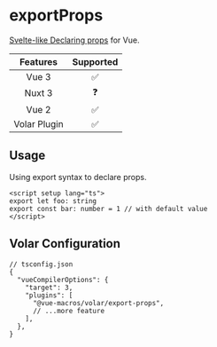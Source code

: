 # exportProps <PackageVersion name="@vue-macros/define-props" />

<StabilityLevel level="experimental" />

[Svelte-like Declaring props](https://svelte.dev/docs#component-format-script-1-export-creates-a-component-prop) for Vue.

|   Features   |     Supported      |
| :----------: | :----------------: |
|    Vue 3     | :white_check_mark: |
|    Nuxt 3    |     :question:     |
|    Vue 2     | :white_check_mark: |
| Volar Plugin | :white_check_mark: |

## Usage

Using export syntax to declare props.

```vue twoslash
<script setup lang="ts">
export let foo: string
export const bar: number = 1 // with default value
</script>
```

## Volar Configuration

```jsonc {6}
// tsconfig.json
{
  "vueCompilerOptions": {
    "target": 3,
    "plugins": [
      "@vue-macros/volar/export-props",
      // ...more feature
    ],
  },
}
```
